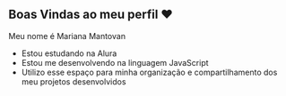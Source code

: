 ## Boas Vindas ao meu perfil ❤️

Meu nome é Mariana Mantovan

- Estou estudando na Alura
- Estou me desenvolvendo na linguagem JavaScript
- Utilizo esse espaço para minha organização e compartilhamento dos meu projetos desenvolvidos 
